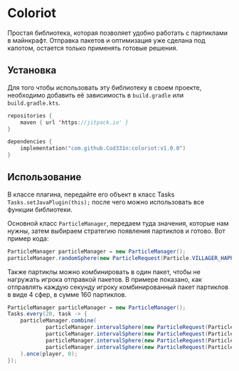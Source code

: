 # Coloriot
Простая библиотека, которая позволяет удобно работать с партиклами в майнкрафт.
Отправка пакетов и оптимизация уже сделана под капотом, остается только применять готовые решения.

## Установка 
Для того чтобы использовать эту библиотеку в своем проекте, необходимо добавить её зависимость в `build.gradle` или `build.gradle.kts`.
```kotlin
repositories {
    maven { url 'https://jitpack.io' }
}

dependencies {
    implementation("com.github.Cod331n:coloriot:v1.0.0")
}
```

## Использование
В классе плагина, передайте его объект в класс Tasks `Tasks.setJavaPlugin(this);` после чего можно использовать все функции библиотеки.

Основной класс `ParticleManager`, передаем туда значения, которые нам нужны, затем выбираем стратегию появления партиклов и готово.
Вот пример кода:
```java
ParticleManager particleManager = new ParticleManager();
particleManager.randomSphere(new ParticleRequest(Particle.VILLAGER_HAPPY), location.clone().subtract(0, -1, 0), 1, 6, true).once(player, 0);
```

Также партиклы можно комбинировать в один пакет, чтобы не нагружать игрока отправкой пакетов.
В примере показано, как отправлять каждую секунду игроку комбинированный пакет партиклов в виде 4 сфер, в сумме 160 партиклов.
```java
ParticleManager particleManager = new ParticleManager();
Tasks.every(20, task -> {
    particleManager.combine(
            particleManager.intervalSphere(new ParticleRequest(Particle.BARRIER), player.getLocation().clone().subtract(1, -1, 1), 2, 40, true),
            particleManager.intervalSphere(new ParticleRequest(Particle.BARRIER), player.getLocation().clone().subtract(-1, -1, -1), 2, 40, true),
            particleManager.intervalSphere(new ParticleRequest(Particle.BARRIER), player.getLocation().clone().subtract(0, -3, 0), 1.5, 40, true),
            particleManager.intervalSphere(new ParticleRequest(Particle.BARRIER), player.getLocation().clone().subtract(0, -5, 0), 1.6, 40, true)
    ).once(player, 0);
});
```
